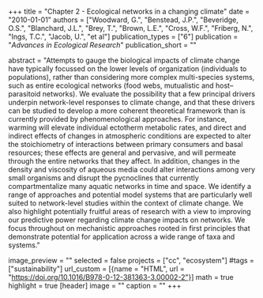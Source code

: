 +++
title = "Chapter 2 - Ecological networks in a changing climate"
date = "2010-01-01"
authors = ["Woodward, G.", "Benstead, J.P.", "Beveridge, O.S.", "Blanchard, J.L.", "Brey, T.", "Brown, L.E.", "Cross, W.F.", "Friberg, N.", "Ings, T.C.", "Jacob, U.", "et al"]
publication_types = ["6"]
publication = "_Advances in Ecological Research_"
publication_short = ""

abstract = "Attempts to gauge the biological impacts of climate change have typically focussed on the lower levels of organization (individuals to populations), rather than considering more complex multi-species systems, such as entire ecological networks (food webs, mutualistic and host–parasitoid networks). We evaluate the possibility that a few principal drivers underpin network-level responses to climate change, and that these drivers can be studied to develop a more coherent theoretical framework than is currently provided by phenomenological approaches. For instance, warming will elevate individual ectotherm metabolic rates, and direct and indirect effects of changes in atmospheric conditions are expected to alter the stoichiometry of interactions between primary consumers and basal resources; these effects are general and pervasive, and will permeate through the entire networks that they affect. In addition, changes in the density and viscosity of aqueous media could alter interactions among very small organisms and disrupt the pycnoclines that currently compartmentalize many aquatic networks in time and space. We identify a range of approaches and potential model systems that are particularly well suited to network-level studies within the context of climate change. We also highlight potentially fruitful areas of research with a view to improving our predictive power regarding climate change impacts on networks. We focus throughout on mechanistic approaches rooted in first principles that demonstrate potential for application across a wide range of taxa and systems."

image_preview = ""
selected = false
projects = ["cc", "ecosystem"]
#tags = ["sustainability"]
url_custom = [{name = "HTML", url = "https://doi.org/10.1016/B978-0-12-381363-3.00002-2"}]
math = true
highlight = true
[header]
image = ""
caption = ""
+++


